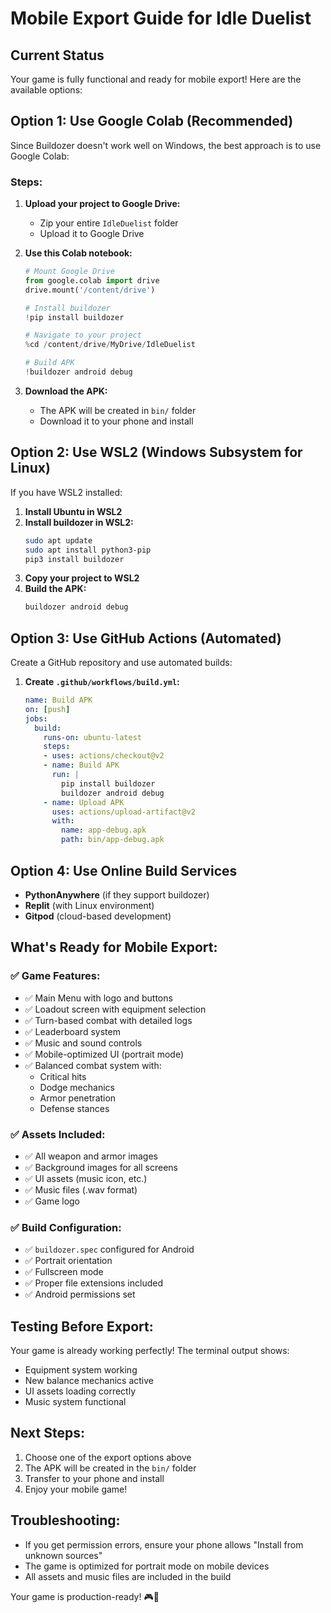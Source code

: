 # Mobile Export Guide for Idle Duelist

## Current Status
Your game is fully functional and ready for mobile export! Here are the available options:

## Option 1: Use Google Colab (Recommended)
Since Buildozer doesn't work well on Windows, the best approach is to use Google Colab:

### Steps:
1. **Upload your project to Google Drive:**
   - Zip your entire `IdleDuelist` folder
   - Upload it to Google Drive

2. **Use this Colab notebook:**
   ```python
   # Mount Google Drive
   from google.colab import drive
   drive.mount('/content/drive')

   # Install buildozer
   !pip install buildozer

   # Navigate to your project
   %cd /content/drive/MyDrive/IdleDuelist

   # Build APK
   !buildozer android debug
   ```

3. **Download the APK:**
   - The APK will be created in `bin/` folder
   - Download it to your phone and install

## Option 2: Use WSL2 (Windows Subsystem for Linux)
If you have WSL2 installed:

1. **Install Ubuntu in WSL2**
2. **Install buildozer in WSL2:**
   ```bash
   sudo apt update
   sudo apt install python3-pip
   pip3 install buildozer
   ```
3. **Copy your project to WSL2**
4. **Build the APK:**
   ```bash
   buildozer android debug
   ```

## Option 3: Use GitHub Actions (Automated)
Create a GitHub repository and use automated builds:

1. **Create `.github/workflows/build.yml`:**
   ```yaml
   name: Build APK
   on: [push]
   jobs:
     build:
       runs-on: ubuntu-latest
       steps:
       - uses: actions/checkout@v2
       - name: Build APK
         run: |
           pip install buildozer
           buildozer android debug
       - name: Upload APK
         uses: actions/upload-artifact@v2
         with:
           name: app-debug.apk
           path: bin/app-debug.apk
   ```

## Option 4: Use Online Build Services
- **PythonAnywhere** (if they support buildozer)
- **Replit** (with Linux environment)
- **Gitpod** (cloud-based development)

## What's Ready for Mobile Export:

### ✅ **Game Features:**
- ✅ Main Menu with logo and buttons
- ✅ Loadout screen with equipment selection
- ✅ Turn-based combat with detailed logs
- ✅ Leaderboard system
- ✅ Music and sound controls
- ✅ Mobile-optimized UI (portrait mode)
- ✅ Balanced combat system with:
  - Critical hits
  - Dodge mechanics
  - Armor penetration
  - Defense stances

### ✅ **Assets Included:**
- ✅ All weapon and armor images
- ✅ Background images for all screens
- ✅ UI assets (music icon, etc.)
- ✅ Music files (.wav format)
- ✅ Game logo

### ✅ **Build Configuration:**
- ✅ `buildozer.spec` configured for Android
- ✅ Portrait orientation
- ✅ Fullscreen mode
- ✅ Proper file extensions included
- ✅ Android permissions set

## Testing Before Export:
Your game is already working perfectly! The terminal output shows:
- Equipment system working
- New balance mechanics active
- UI assets loading correctly
- Music system functional

## Next Steps:
1. Choose one of the export options above
2. The APK will be created in the `bin/` folder
3. Transfer to your phone and install
4. Enjoy your mobile game!

## Troubleshooting:
- If you get permission errors, ensure your phone allows "Install from unknown sources"
- The game is optimized for portrait mode on mobile devices
- All assets and music files are included in the build

Your game is production-ready! 🎮📱






